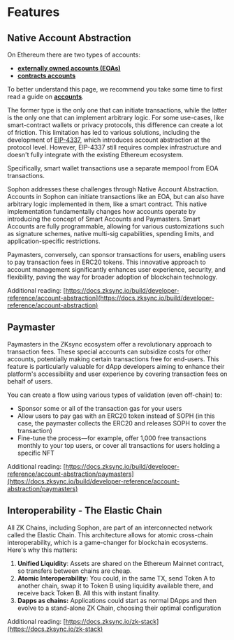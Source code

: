 # Features

## Native Account Abstraction

On Ethereum there are two types of accounts:

* [**externally owned accounts (EOAs)**](https://ethereum.org/en/developers/docs/accounts/#externally-owned-accounts-and-key-pairs)
* [**contracts accounts**](https://ethereum.org/en/developers/docs/accounts/#contract-accounts)

To better understand this page, we recommend you take some time to first read a guide on [**accounts**](https://ethereum.org/en/developers/docs/accounts/).

The former type is the only one that can initiate transactions, while the latter is the only one that can implement arbitrary logic. For some use-cases, like smart-contract wallets or privacy protocols, this difference can create a lot of friction. This limitation has led to various solutions, including the development of [EIP-4337](https://eips.ethereum.org/EIPS/eip-4337), which introduces account abstraction at the protocol level. However, EIP-4337 still requires complex infrastructure and doesn't fully integrate with the existing Ethereum ecosystem.

Specifically, smart wallet transactions use a separate mempool from EOA transactions.

Sophon addresses these challenges through Native Account Abstraction. Accounts in Sophon can initiate transactions like an EOA, but can also have arbitrary logic implemented in them, like a smart contract. This native implementation fundamentally changes how accounts operate by introducing the concept of Smart Accounts and Paymasters. Smart Accounts are fully programmable, allowing for various customizations such as signature schemes, native multi-sig capabilities, spending limits, and application-specific restrictions.

Paymasters, conversely, can sponsor transactions for users, enabling users to pay transaction fees in ERC20 tokens. This innovative approach to account management significantly enhances user experience, security, and flexibility, paving the way for broader adoption of blockchain technology.

Additional reading: [https://docs.zksync.io/build/developer-reference/account-abstraction](https://docs.zksync.io/build/developer-reference/account-abstraction)

## Paymaster

Paymasters in the ZKsync ecosystem offer a revolutionary approach to transaction fees. These special accounts can subsidize costs for other accounts, potentially making certain transactions free for end-users. This feature is particularly valuable for dApp developers aiming to enhance their platform's accessibility and user experience by covering transaction fees on behalf of users.

You can create a flow using various types of validation (even off-chain) to:

* Sponsor some or all of the transaction gas for your users
* Allow users to pay gas with an ERC20 token instead of SOPH (in this case, the paymaster collects the ERC20 and releases SOPH to cover the transaction)
* Fine-tune the process—for example, offer 1,000 free transactions monthly to your top users, or cover all transactions for users holding a specific NFT

Additional reading: [https://docs.zksync.io/build/developer-reference/account-abstraction/paymasters](https://docs.zksync.io/build/developer-reference/account-abstraction/paymasters)

## Interoperability - The Elastic Chain

All ZK Chains, including Sophon, are part of an interconnected network called the Elastic Chain. This architecture allows for atomic cross-chain interoperability, which is a game-changer for blockchain ecosystems. Here's why this matters:

1. **Unified Liquidity**: Assets are shared on the Ethereum Mainnet contract, so transfers between chains are cheap.
2. **Atomic Interoperability:** You could, in the same TX, send Token A to another chain, swap it to Token B using liquidity available there, and receive back Token B. All this with instant finality.
3. **Dapps as chains:** Applications could start as normal DApps and then evolve to a stand-alone ZK Chain, choosing their optimal configuration

Additional reading: [https://docs.zksync.io/zk-stack](https://docs.zksync.io/zk-stack)
